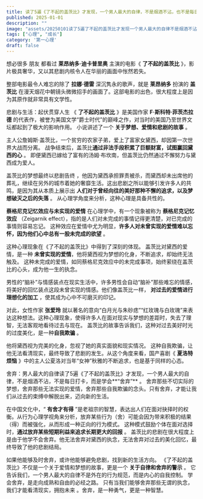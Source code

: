 ```yaml
---
title: 读了5遍《了不起的盖茨比》才发现，一个男人最大的自律，不是烟酒不沾，也不是每日打卡，而是这2个字
published: 2025-01-01
description: ""
image: "assets/20250101读了5遍了不起的盖茨比才发现一个男人最大的自律不是烟酒不沾也不是每日打卡而是这2个字.jpg"
tags: ["心理", "成长"]
category: '第一心理'
draft: false
---
```


想必很多  朋友  都看过  **莱昂纳多·迪卡普里奥** 主演的电影《 **了不起的盖茨比** 》，影片极具奢华，又以其悲剧内核令人在华丽的画面中怅然若失。


整部电影最令人难忘的除了 **拉娜·德雷** 深沉隽永的歌声，就是 **莱昂纳多** 扮演的 **盖茨比** 在漫天烟花中朝镜头微微招手的画面了。这部电影的出色，很大程度上是因为其原作就非常具有文学性。

悲剧与生活：起伏贯穿人生 《 **了不起的盖茨比** 》是美国作家  **F·斯科特·菲茨杰拉德** 的代表作，被誉为美国文学“爵士时代”的巅峰之作，对当时的美国乃至世界文坛都起到了极大的影响作用。  小说讲述了一个 **关于梦想、爱情和悲剧的故事** 。

主人公詹姆斯·盖茨比，一个贫穷的农家子弟，爱上了富家女黛西，却因第一次世界大战而分离。  战争结束后，盖茨比**通过非法手段积累了巨额财富，试图赢回黛西的心** 。  即便黛西已嫁给了富有的汤姆·布坎南，但盖茨比仍然通过不懈努力与黛西成为爱人。

盖茨比的梦想最终以悲剧告终 ，他因为黛西承担罪责被杀，而黛西却未出席他的葬礼，继续在另外的城市着她的奢靡生活。这出悲剧之所以能够引发许多人的共鸣，是因为其从本质上展示出  **人们对于曾经向往的美好那种不懈的追求，以及梦想破灭之后的失落** 。
从心理学角度来分析，这种心理是具备共性的。

**蔡格尼克记忆效应与未实现的爱情** 在心理学中，有一个现象被称为  **蔡格尼克记忆效应** （Zeigarnik effect），指的是人们对未完成的事情记得更清楚，对已完成的事情则容易忘记。  这种效应在爱情中尤为明显，**许多人对未曾实现的爱情难以忘怀，因为他们心中总有一股未完成的欲望** 。

这种心理现象在《了不起的盖茨比》中得到了深刻的体现。  盖茨比对黛西的爱情，是一种 **未曾实现的爱情**，他将黛西视为梦想的化身，不断追求，却始终无法触及。  这种未完成的爱情，如同蔡格尼克效应中的未完成事项，始终萦绕在盖茨比的心头，成为他一生的执念。

 男性的“脑补”与情感装点在现实生活中，许多男性会自动“脑补”那些难忘的情感，将美好的回忆装点这段未曾实现的情感。他们像盖茨比一样，  **对过去的爱情进行理想化的加工** ，使其成为心中不可磨灭的印记。

对此，女性作家 **张爱玲** 就以著名的意向“白月光与朱砂痣”“红玫瑰与白玫瑰”来表达这种想法。这种心理现象，使得许多人在面对现实与梦想的差距时，失去了理智，无法客观地看待过去与现在。  盖茨比的故事告诉我们，这种对过去美好时光的过度美化，是一种**自我欺骗** 。

他将黛西视为完美的化身，忽视了她的真实面貌和现实情况。  这种自我欺骗，让他无法看清现实，最终导致了悲剧的发生。从这个角度来看，国产喜剧《 **夏洛特烦恼** 》中的主人公夏洛对当年“女神”秋雅的不断追求，也是基于同样的心态。

 舍弃：男人最大的自律读了5遍《了不起的盖茨比》才发现，一个男人最大的自律，不是烟酒不沾，不是每日打卡，而是学会**“舍弃”** 。  舍弃那些不切实际的梦想，舍弃那些无法实现的爱情，舍弃那些自我欺骗的念头。只有舍弃，才能让我们从过去的束缚中解脱出来，迈向新的生活。

在中国文化中，“  **有舍才有得** ”是老祖宗的智慧，表达出人们在面对抉择时的权衡。从行为心理学视角来分析，放弃某些行为（舍）可能会因为带来积极的结果（得）而被强化，从而形成一种正向的行为模式。  这种模式鼓励个体在面对选择时，**通过放弃某些短期利益来追求长期更大的回报** 。  盖茨比的悲剧在很大程度上是由于他学不会舍弃。他无法舍弃对黛西的执念，无法舍弃对过去的美化回忆，最终导致了他的悲剧结局。


如果他能够及时舍弃，或许他能够避免悲剧，找到新的生活方向。  《了不起的盖茨比》不仅是一个关于爱情和梦想的故事，更是一个  **关于自律和舍弃的警示** 。  它告诉我们，一个男人最大的自律不是外在的行为规范，而是内心的自我控制。  学会舍弃，是走向成熟和自由的必经之路。  只有当我们能够舍弃那些无谓的执念，我们才能看清现实，拥抱未来 。舍弃，是一种勇气，更是一种智慧。 

